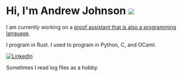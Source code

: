 # Hi, I'm Andrew Johnson ![](https://komarev.com/ghpvc/?username=andrew-johnson-4)

I am currently working on a [proof assistant that is also a programming language](https://andrew-johnson-4.github.io/lsts-tutorial/index.html).

I program in Rust. I used to program in Python, C, and OCaml.

[![LinkedIn](https://img.shields.io/badge/LinkedIn-0077B5?style=for-the-badge&logo=linkedin&logoColor=white)](https://www.linkedin.com/in/karmafeeder/)

Sometimes I read log files as a hobby.
